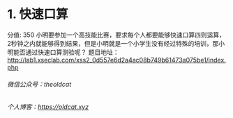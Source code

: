 # 1. 快速口算
分值: 350
小明要参加一个高技能比赛，要求每个人都要能够快速口算四则运算，2秒钟之内就能够得到结果，但是小明就是一个小学生没有经过特殊的培训，那小明能否通过快速口算测验呢？
题目地址：http://lab1.xseclab.com/xss2_0d557e6d2a4ac08b749b61473a075be1/index.php

###### 微信公众号：theoldcat
###### 个人博客：https://oldcat.xyz
